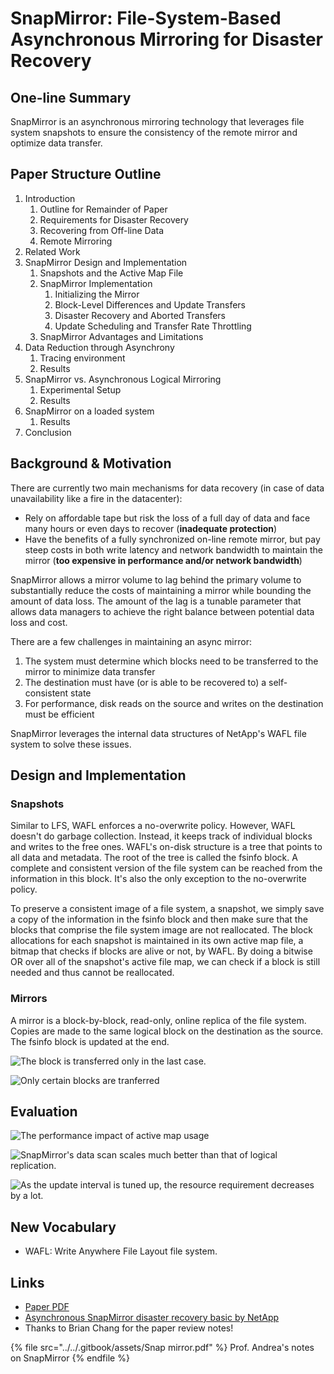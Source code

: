 # SnapMirror: File-System-Based Asynchronous Mirroring for Disaster Recovery

## One-line Summary

SnapMirror is an asynchronous mirroring technology that leverages file system snapshots to ensure the consistency of the remote mirror and optimize data transfer.

## Paper Structure Outline

1. Introduction
   1. Outline for Remainder of Paper
   2. Requirements for Disaster Recovery
   3. Recovering from Off-line Data
   4. Remote Mirroring
2. Related Work
3. SnapMirror Design and Implementation
   1. Snapshots and the Active Map File
   2. SnapMirror Implementation
      1. Initializing the Mirror
      2. Block-Level Differences and Update Transfers
      3. Disaster Recovery and Aborted Transfers
      4. Update Scheduling and Transfer Rate Throttling
   3. SnapMirror Advantages and Limitations
4. Data Reduction through Asynchrony
   1. Tracing environment
   2. Results
5. SnapMirror vs. Asynchronous Logical Mirroring
   1. Experimental Setup
   2. Results
6. SnapMirror on a loaded system
   1. Results
7. Conclusion

## Background & Motivation

There are currently two main mechanisms for data recovery (in case of data unavailability like a fire in the datacenter):

* Rely on affordable tape but risk the loss of a full day of data and face many hours or even days to recover (**inadequate protection**)
* Have the benefits of a fully synchronized on-line remote mirror, but pay steep costs in both write latency and network bandwidth to maintain the mirror (**too expensive in performance and/or network bandwidth**)

SnapMirror allows a mirror volume to lag behind the primary volume to substantially reduce the costs of maintaining a mirror while bounding the amount of data loss. The amount of the lag is a tunable parameter that allows data managers to achieve the right balance between potential data loss and cost.

There are a few challenges in maintaining an async mirror:

1. The system must determine which blocks need to be transferred to the mirror to minimize data transfer
2. The destination must have (or is able to be recovered to) a self-consistent state
3. For performance, disk reads on the source and writes on the destination must be efficient

SnapMirror leverages the internal data structures of NetApp's WAFL file system to solve these issues.

## Design and Implementation

### Snapshots

Similar to LFS, WAFL enforces a no-overwrite policy. However, WAFL doesn't do garbage collection. Instead, it keeps track of individual blocks and writes to the free ones. WAFL's on-disk structure is a tree that points to all data and metadata. The root of the tree is called the fsinfo block. A complete and consistent version of the file system can be reached from the information in this block. It's also the only exception to the no-overwrite policy.

To preserve a consistent image of a file system, a snapshot, we simply save a copy of the information in the fsinfo block and then make sure that the blocks that comprise the file system image are not reallocated. The block allocations for each snapshot is maintained in its own active map file, a bitmap that checks if blocks are alive or not, by WAFL. By doing a bitwise OR over all of the snapshot's active file map, we can check if a block is still needed and thus cannot be reallocated.

### Mirrors

A mirror is a block-by-block, read-only, online replica of the file system. Copies are made to the same logical block on the destination as the source. The fsinfo block is updated at the end.

![The block is transferred only in the last case.](<../../.gitbook/assets/Screen Shot 2020-12-28 at 11.31.16 AM.png>)

![Only certain blocks are tranferred](<../../.gitbook/assets/Screen Shot 2020-12-28 at 11.39.29 AM.png>)

## Evaluation

![The performance impact of active map usage](<../../.gitbook/assets/Screen Shot 2020-12-28 at 11.40.25 AM.png>)

![SnapMirror's data scan scales much better than that of logical replication.](<../../.gitbook/assets/Screen Shot 2020-12-28 at 11.42.01 AM.png>)

![As the update interval is tuned up, the resource requirement decreases by a lot.](<../../.gitbook/assets/Screen Shot 2020-12-28 at 11.43.15 AM.png>)

## New Vocabulary

* WAFL: Write Anywhere File Layout file system.

## Links

* [Paper PDF](https://www.usenix.org/legacy/publications/library/proceedings/fast02/full\_papers/patterson/patterson.pdf)
* [Asynchronous SnapMirror disaster recovery basic by NetApp](https://docs.netapp.com/ontap-9/index.jsp?topic=%2Fcom.netapp.doc.pow-dap%2FGUID-18263F03-486B-434C-A190-C05D3AFC05DD.html)
* Thanks to Brian Chang for the paper review notes!

{% file src="../../.gitbook/assets/Snap mirror.pdf" %}
Prof. Andrea's notes on SnapMirror
{% endfile %}
